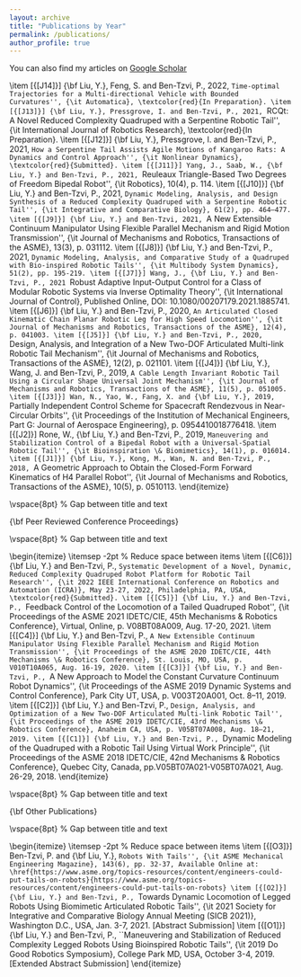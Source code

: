```yaml
---
layout: archive
title: "Publications by Year"
permalink: /publications/
author_profile: true
---
```


You can also find my articles on [Google Scholar](https://scholar.google.com/citations?user=xfiv84YAAAAJ&hl=en)

\item [{[J14]}] {\bf Liu, Y.}, Feng, S. and Ben-Tzvi, P., 2022, ``Time-optimal Trajectories for a Multi-directional Vehicle with Bounded Curvatures'', {\it Automatica}, \textcolor{red}{In Preparation}.
\item [{[J13]}] {\bf Liu, Y.}, Pressgrove, I. and Ben-Tzvi, P., 2021, ``RCQt: A Novel Reduced Complexity Quadruped with a Serpentine Robotic Tail'', {\it International Journal of Robotics Research}, \textcolor{red}{In Preparation}.
\item [{[J12]}] {\bf Liu, Y.}, Pressgrove, I. and Ben-Tzvi, P., 2021, ``How a Serpentine Tail Assists Agile Motions of Kangaroo Rats: A Dynamics and Control Approach'', {\it Nonlinear Dynamics}, \textcolor{red}{Submitted}.
\item [{[J11]}] Yang, J., Saab, W., {\bf Liu, Y.} and Ben-Tzvi, P., 2021, ``Reuleaux Triangle-Based Two Degrees of Freedom Bipedal Robot'', {\it Robotics}, 10(4), p. 114.
\item [{[J10]}] {\bf Liu, Y.} and Ben-Tzvi, P., 2021, ``Dynamic Modeling, Analysis, and Design Synthesis of a Reduced Complexity Quadruped with a Serpentine Robotic Tail'', {\it Integrative and Comparative Biology}, 61(2), pp. 464–477.
\item [{[J9]}] {\bf Liu, Y.} and Ben-Tzvi, 2021, ``A New Extensible Continuum Manipulator Using Flexible Parallel Mechanism and Rigid Motion Transmission'', {\it Journal of Mechanisms and Robotics, Transactions of the ASME}, 13(3), p. 031112.
\item [{[J8]}] {\bf Liu, Y.} and Ben-Tzvi, P., 2021, ``Dynamic Modeling, Analysis, and Comparative Study of a Quadruped with Bio-inspired Robotic Tails'', {\it Multibody System Dynamics}, 51(2), pp. 195-219.
\item [{[J7]}] Wang, J., {\bf Liu, Y.} and Ben-Tzvi, P., 2021 ``Robust Adaptive Input-Output Control for a Class of Modular Robotic Systems via Inverse Optimality Theory'', {\it International Journal of Control}, Published Online, DOI: 10.1080/00207179.2021.1885741.
\item [{[J6]}] {\bf Liu, Y.} and Ben-Tzvi, P., 2020, ``An Articulated Closed Kinematic Chain Planar Robotic Leg for High Speed Locomotion'', {\it Journal of Mechanisms and Robotics, Transactions of the ASME}, 12(4), p. 041003.
\item [{[J5]}] {\bf Liu, Y.} and Ben-Tzvi, P., 2020, ``Design, Analysis, and Integration of a New Two-DOF Articulated Multi-link Robotic Tail Mechanism'', {\it Journal of Mechanisms and Robotics, Transactions of the ASME}, 12(2), p. 021101.
\item [{[J4]}] {\bf Liu, Y.}, Wang, J. and Ben-Tzvi, P., 2019, ``A Cable Length Invariant Robotic Tail Using a Circular Shape Universal Joint Mechanism'', {\it Journal of Mechanisms and Robotics, Transactions of the ASME}, 11(5), p. 051005.
\item [{[J3]}] Wan, N., Yao, W., Fang, X. and {\bf Liu, Y.}, 2019, ``Partially Independent Control Scheme for Spacecraft Rendezvous in Near-Circular Orbits'', {\it Proceedings of the Institution of Mechanical Engineers, Part G: Journal of Aerospace Engineering}, p. 0954410018776418.
\item [{[J2]}] Rone, W., {\bf Liu, Y.} and Ben-Tzvi, P., 2019, ``Maneuvering and Stabilization Control of a Bipedal Robot with a Universal-Spatial Robotic Tail'', {\it Bioinspiration \& Biomimetics}, 14(1), p. 016014.
\item [{[J1]}] {\bf Liu, Y.}, Kong, M., Wan, N. and Ben-Tzvi, P., 2018, ``A Geometric Approach to Obtain the Closed-Form Forward Kinematics of H4 Parallel Robot'', {\it Journal of Mechanisms and Robotics, Transactions of the ASME}, 10(5), p. 0510113.
\end{itemize}

\vspace{8pt} % Gap between title and text

{\bf Peer Reviewed Conference Proceedings}

\vspace{8pt} % Gap between title and text

\begin{itemize} \itemsep -2pt % Reduce space between items
\item [{[C6]}] {\bf Liu, Y.} and Ben-Tzvi, P., ``Systematic Development of a Novel, Dynamic, Reduced Complexity Quadruped Robot Platform for Robotic Tail Research'', {\it 2022 IEEE International Conference on Robotics and Automation (ICRA)}, May 23-27, 2022, Philadelphia, PA, USA, \textcolor{red}{Submitted}.
\item [{[C5]}] {\bf Liu, Y.} and Ben-Tzvi, P., ``Feedback Control of the Locomotion of a Tailed Quadruped Robot'', {\it Proceedings of the ASME 2021 IDETC/CIE, 45th Mechanisms \& Robotics Conference}, Virtual, Online, p. V08BT08A009, Aug. 17-20, 2021.
\item [{[C4]}] {\bf Liu, Y.} and Ben-Tzvi, P., ``A New Extensible Continuum Manipulator Using Flexible Parallel Mechanism and Rigid Motion Transmission'', {\it Proceedings of the ASME 2020 IDETC/CIE, 44th Mechanisms \& Robotics Conference}, St. Louis, MO, USA, p. V010T10A065, Aug. 16-19, 2020.
\item [{[C3]}] {\bf Liu, Y.} and Ben-Tzvi, P., ``A New Approach to Model the Constant Curvature Continuum Robot Dynamics'', {\it Proceedings of the ASME 2019 Dynamic Systems and Control Conference}, Park City UT, USA, p. V003T20A001, Oct. 8–11, 2019.
\item [{[C2]}] {\bf Liu, Y.} and Ben-Tzvi, P., ``Design, Analysis, and Optimization of a New Two-DOF Articulated Multi-link Robotic Tail'', {\it Proceedings of the ASME 2019 IDETC/CIE, 43rd Mechanisms \& Robotics Conference}, Anaheim CA, USA, p. V05BT07A008, Aug. 18–21, 2019.
\item [{[C1]}] {\bf Liu, Y.} and Ben-Tzvi, P., ``Dynamic Modeling of the Quadruped with a Robotic Tail Using Virtual Work Principle'', {\it Proceedings of the ASME 2018 IDETC/CIE, 42nd Mechanisms \& Robotics Conference}, Quebec City, Canada, pp.V05BT07A021-V05BT07A021, Aug. 26-29, 2018.
\end{itemize}

\vspace{8pt} % Gap between title and text

{\bf Other Publications}

\vspace{8pt} % Gap between title and text

\begin{itemize} \itemsep -2pt % Reduce space between items
\item [{[O3]}] Ben-Tzvi, P. and {\bf Liu, Y.}, ``Robots With Tails'', {\it ASME Mechanical Engineering Magazine}, 143(6), pp. 32-37, Available Online at: \href{https://www.asme.org/topics-resources/content/engineers-could-put-tails-on-robots}{https://www.asme.org/topics-resources/content/engineers-could-put-tails-on-robots}
\item [{[O2]}] {\bf Liu, Y.} and Ben-Tzvi, P., ``Towards Dynamic Locomotion of Legged Robots Using Biomimetic Articulated Robotic Tails'', {\it 2021 Society for Integrative and Comparative Biology Annual Meeting (SICB 2021)}, Washington D.C., USA, Jan. 3-7, 2021. [Abstract Submission]
\item [{[O1]}] {\bf Liu, Y.} and Ben-Tzvi, P., ``Maneuvering and Stabilization of Reduced Complexity Legged Robots Using Bioinspired Robotic Tails'', {\it 2019 Do Good Robotics Symposium}, College Park MD, USA, October 3-4, 2019. [Extended Abstract Submission]
\end{itemize}
